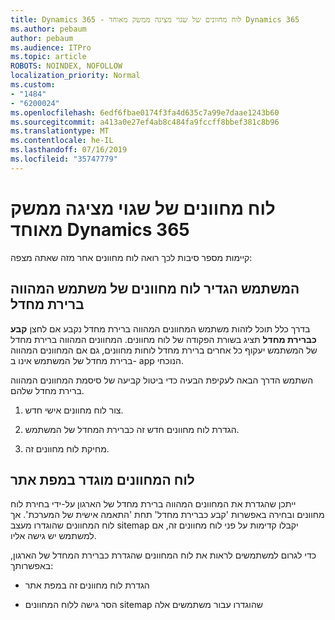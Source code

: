 ```yaml
---
title: Dynamics 365 - לוח מחוונים של שגוי מציגה ממשק מאוחד Dynamics 365
ms.author: pebaum
author: pebaum
ms.audience: ITPro
ms.topic: article
ROBOTS: NOINDEX, NOFOLLOW
localization_priority: Normal
ms.custom:
- "1484"
- "6200024"
ms.openlocfilehash: 6edf6fbae0174f3fa4d635c7a99e7daae1243b60
ms.sourcegitcommit: a413a0e27ef4ab8c484fa9fccff8bbef381c8b96
ms.translationtype: MT
ms.contentlocale: he-IL
ms.lasthandoff: 07/16/2019
ms.locfileid: "35747779"
---
```

# <a name="wrong-dashboard-shows-in-dynamics-365-unified-interface"></a>לוח מחוונים של שגוי מציגה ממשק מאוחד Dynamics 365

קיימות מספר סיבות לכך רואה לוח מחוונים אחר מזה שאתה מצפה:

## <a name="the-user-has-set-a-user-default-dashboard"></a>המשתמש הגדיר לוח מחוונים של משתמש המהווה ברירת מחדל 

בדרך כלל תוכל לזהות משתמש המחוונים המהווה ברירת מחדל נקבע אם לחצן **קבע כברירת מחדל** תציג בשורת הפקודה של לוח מחוונים. המחוונים המהווה ברירת מחדל של המשתמש יעקוף כל אחרים ברירת מחדל לוחות מחוונים, גם אם המחוונים המהווה ברירת מחדל של המשתמש אינו ב- app הנוכחי.

השתמש הדרך הבאה לעקיפת הבעיה כדי ביטול קביעה של סיסמת המחוונים המהווה ברירת מחדל שלהם.

1. צור לוח מחוונים אישי חדש.

2. הגדרת לוח מחוונים חדש זה כברירת המחדל של המשתמש.

3. מחיקת לוח מחוונים זה.

## <a name="the-dashboard-is-set-in-the-sitemap"></a>לוח המחוונים מוגדר במפת אתר

ייתכן שהגדרת את המחוונים המהווה ברירת מחדל של הארגון על-ידי בחירת לוח מחוונים ובחירה באפשרות 'קבע כברירת מחדל' תחת 'התאמה אישית של המערכת'. אך לוח המחוונים שהוגדרו מעצב sitemap יקבלו קדימות על פני לוח מחוונים זה, אם למשתמש יש גישה אליו.

כדי לגרום למשתמשים לראות את לוח המחוונים שהגדרת כברירת המחדל של הארגון, באפשרותך:

* הגדרת לוח מחוונים זה במפת אתר

* הסר גישה ללוח המחוונים sitemap שהוגדרו עבור משתמשים אלה
